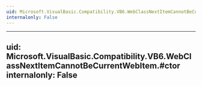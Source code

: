 ```yaml
---
uid: Microsoft.VisualBasic.Compatibility.VB6.WebClassNextItemCannotBeCurrentWebItem
internalonly: False
---
```


---
uid: Microsoft.VisualBasic.Compatibility.VB6.WebClassNextItemCannotBeCurrentWebItem.#ctor
internalonly: False
---
